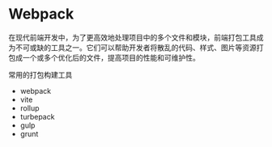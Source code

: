 # Webpack

在现代前端开发中，为了更高效地处理项目中的多个文件和模块，前端打包工具成为不可或缺的工具之一。它们可以帮助开发者将散乱的代码、样式、图片等资源打包成一个或多个优化后的文件，提高项目的性能和可维护性。

常用的打包构建工具
- webpack
- vite
- rollup
- turbepack
- gulp
- grunt
